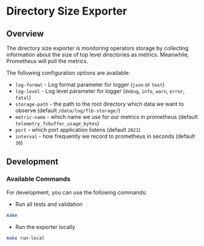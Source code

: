 # Directory Size Exporter

## Overview

The directory size exporter is monitoring operators storage by collecting information about the size of top level directories as metrics. Meanwhile, Prometheus will pull the metrics. 

The following configuration options are available:
* `log-format` - Log format parameter for logger (`json` or `text`)
* `log-level` - Log level parameter for logger (`debug`, `info`, `warn`, `error`, `fatal`)
* `storage-path` - the path to the root directory which data we want to observe (default `/data/log/flb-storage/`)
* `metric-name` - which name we use for our metrics in prometheus (default `telemetry_fsbuffer_usage_bytes`)
* `port` - which port application listens (default `2021`)
* `interval` - how frequently we record to prometheus in seconds (default `30`)


## Development

### Available Commands

For development, you can use the following commands:

- Run all tests and validation

```bash
make
```

- Run the exporter locally

```bash
make run-local
```
